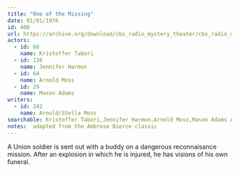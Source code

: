 ```yaml
---
title: "One of the Missing"
date: 01/01/1976
id: 406
url: https://archive.org/download/cbs_radio_mystery_theater/cbs_radio_mystery_theater-0401-0450.zip/cbs_radio_mystery_theater-0401-0450%2Fcbsrmt_0406_one_of_the_missing.mp3
actors:  
  - id: 66
    name: Kristoffer Tabori  
  - id: 136
    name: Jennifer Harmon  
  - id: 64
    name: Arnold Moss  
  - id: 29
    name: Mason Adams
writers:  
  - id: 242
    name: Arnold/Stella Moss
searchable: Kristoffer Tabori,Jennifer Harmon,Arnold Moss,Mason Adams Arnold/Stella Moss
notes:  adapted from the Ambrose Bierce classic
---
```

A Union soldier is sent out with a buddy on a dangerous reconnaisance mission. After an explosion in which he is injured, he has visions of his own funeral.